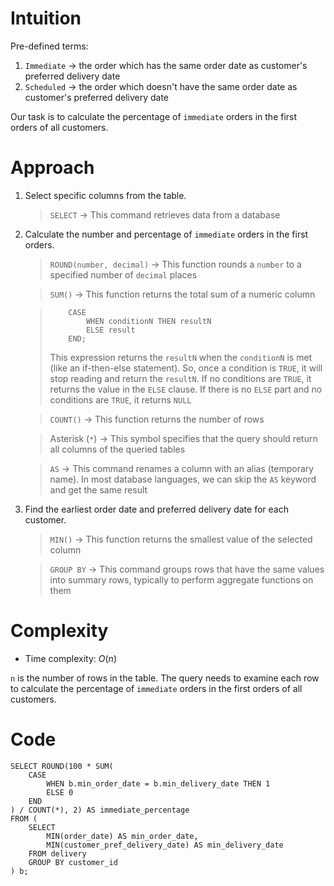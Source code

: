 # Intuition
<!-- Describe your first thoughts on how to solve this problem. -->
Pre-defined terms:
1. `Immediate` → the order which has the same order date as customer's preferred delivery date
2. `Scheduled` → the order which doesn't have the same order date as customer's preferred delivery date

Our task is to calculate the percentage of `immediate` orders in the first orders of all customers.

# Approach
<!-- Describe your approach to solving the problem. -->
1. Select specific columns from the table.

    > `SELECT` → This command retrieves data from a database

2. Calculate the number and percentage of `immediate` orders in the first orders.

    > `ROUND(number, decimal)` → This function rounds a `number` to a specified number of `decimal` places

    > `SUM()` → This function returns the total sum of a numeric column

    >         CASE
    >             WHEN conditionN THEN resultN
    >             ELSE result
    >         END;
    > This expression returns the `resultN` when the `conditionN` is met (like an if-then-else statement). So, once a condition is `TRUE`, it will stop reading and return the `resultN`. If no conditions are `TRUE`, it returns the value in the `ELSE` clause. If there is no `ELSE` part and no conditions are `TRUE`, it returns `NULL`

    > `COUNT()` → This function returns the number of rows

    > Asterisk (`*`) → This symbol specifies that the query should return all columns of the queried tables

    > `AS` → This command renames a column with an alias (temporary name). In most database languages, we can skip the `AS` keyword and get the same result


3. Find the earliest order date and preferred delivery date for each customer.
    > `MIN()` → This function returns the smallest value of the selected column

    > `GROUP BY` → This command groups rows that have the same values into summary rows, typically to perform aggregate functions on them

# Complexity
- Time complexity: $O(n)$
<!-- Add your time complexity here, e.g. $$O(n)$$ -->
`n` is the number of rows in the table. The query needs to examine each row to calculate the percentage of `immediate` orders in the first orders of all customers.

# Code
```
SELECT ROUND(100 * SUM(
    CASE 
        WHEN b.min_order_date = b.min_delivery_date THEN 1 
        ELSE 0 
    END
) / COUNT(*), 2) AS immediate_percentage
FROM (
    SELECT 
        MIN(order_date) AS min_order_date, 
        MIN(customer_pref_delivery_date) AS min_delivery_date
    FROM delivery
    GROUP BY customer_id
) b;
```

